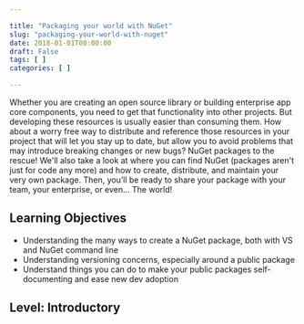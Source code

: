 ```yaml
---

title: "Packaging your world with NuGet"
slug: "packaging-your-world-with-nuget"
date: 2018-01-01T00:00:00
draft: False
tags: [ ]
categories: [ ]

---
```


Whether you are creating an open source library or building enterprise app core components, you need to get that functionality into other projects. But developing these resources is usually easier than consuming them. How about a worry free way to distribute and reference those resources in your project that will let you stay up to date, but allow you to avoid problems that may introduce breaking changes or new bugs? NuGet packages to the rescue! We'll also take a look at where you can find NuGet (packages aren't just for code any more) and how to create, distribute, and maintain your very own package. Then, you’ll be ready to share your package with your team, your enterprise, or even… The world! 

## Learning Objectives

* Understanding the many ways to create a NuGet package, both with VS and NuGet command line
* Understanding versioning concerns, especially around a public package
* Understand things you can do to make your public packages self-documenting and ease new dev adoption

## Level: Introductory
